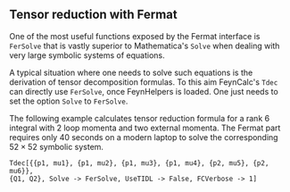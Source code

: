 ## Tensor reduction with Fermat

One of the most useful functions exposed by the Fermat interface is `FerSolve`
that is vastly superior to Mathematica's `Solve` when dealing with very large
symbolic systems of equations.

A typical situation where one needs to solve such equations is the derivation
of tensor decomposition formulas. To this aim FeynCalc's `Tdec` can directly
use `FerSolve`, once FeynHelpers is loaded. One just needs to set
the option `Solve` to `FerSolve`. 


The following example calculates tensor reduction formula for a rank 6 integral
with 2 loop momenta and two external momenta. The Fermat part requires only 40
seconds on a modern laptop to solve the corresponding $52 \times 52$ symbolic system.

```
Tdec[{{p1, mu1}, {p1, mu2}, {p1, mu3}, {p1, mu4}, {p2, mu5}, {p2, mu6}},
{Q1, Q2}, Solve -> FerSolve, UseTIDL -> False, FCVerbose -> 1]
```